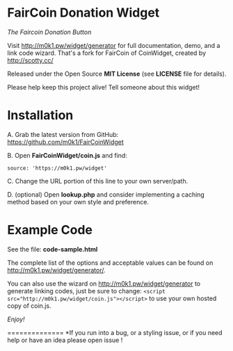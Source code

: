 FairCoin Donation Widget
==============

*The Faircoin Donation Button*

Visit http://m0k1.pw/widget/generator for full documentation, demo, and a link code wizard.
That's a fork for FairCoin of CoinWidget, created by http://scotty.cc/

Released under the Open Source **MIT License** (see **LICENSE** file for details).

Please help keep this project alive! Tell someone about this widget! 

Installation
==============
A. Grab the latest version from GitHub: https://github.com/m0k1/FairCoinWidget

B. Open **FairCoinWidget/coin.js** and find:

	source: 'https://m0k1.pw/widget'

C. Change the URL portion of this line to your own server/path.

D. (optional) Open **lookup.php** and consider implementing a caching method based on your own style and preference.


Example Code
==============

See the file: **code-sample.html**

The complete list of the options and acceptable values can be found on http://m0k1.pw/widget/generator/.

You can also use the wizard on http://m0k1.pw/widget/generator to generate linking codes, just be sure to change: `<script src="http://m0k1.pw/widget/coin.js"></script>` to use your own hosted copy of coin.js.

*Enjoy!*


==============
*If you run into a bug, or a styling issue, or if you need help or have an idea please open issue !